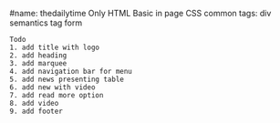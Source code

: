 #name: thedailytime
Only HTML
Basic in page CSS
common tags:
    div
    semantics tag
    form


    Todo    
    1. add title with logo
    2. add heading
    3. add marquee
    4. add navigation bar for menu
    5. add news presenting table 
    6. add new with video 
    7. add read more option
    8. add video
    9. add footer
